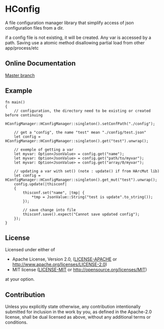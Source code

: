 # HConfig

A file configuration manager library that simplify access of json configuration files from a dir.

if a config file is not existing, it will be created. Any var is accessed by a path.
Saving use a atomic method disallowing partial load from other app/process/etc

## Online Documentation

[Master branch](https://github.com/hyultis/rust_Hconfig)

## Example

```
fn main()
{
    // configuration, the directory need to be existing or created before continuing
    HConfigManager::HConfigManager::singleton().setConfPath("./config");
    
    // get a "config", the name "test" mean "./config/test.json"
    let config = HConfigManager::HConfigManager::singleton().get("test").unwrap();
    
    // exemple of getting a var
    let myvar: Option<JsonValue> = config.get("name");
    let myvar: Option<JsonValue> = config.get("path/to/myvar");
    let myvar: Option<JsonValue> = config.get("array/0/myvar");
    
    // updating a var with set() (note : update() if from HArcMut lib)
    let config = HConfigManager::HConfigManager::singleton().get_mut("test").unwrap();
    config.update(|thisconf|
    {
        thisconf.set("name", |tmp| {
            *tmp = JsonValue::String("test is update".to_string());
        });
        
        // save change into file
        thisconf.save().expect("Cannot save updated config");
    });
}
```

## License

Licensed under either of

* Apache License, Version 2.0, ([LICENSE-APACHE](LICENSE-APACHE) or <http://www.apache.org/licenses/LICENSE-2.0>)
* MIT license ([LICENSE-MIT](LICENSE-MIT) or <http://opensource.org/licenses/MIT>)

at your option.

## Contribution

Unless you explicitly state otherwise, any contribution intentionally submitted
for inclusion in the work by you, as defined in the Apache-2.0 license, shall be
dual licensed as above, without any additional terms or conditions.
